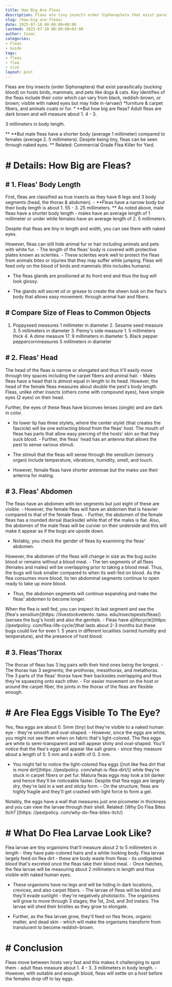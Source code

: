 ```yaml
---
title: How Big Are Fleas
description: Fleas are tiny insects order Siphonaptera that exist parasitically sucking blood on hosts birds, mammals, and pets like dogs & cats. Key identifies of the...
slug: /how-big-are-fleas/
date: 2025-07-10 00:00:00+00:00
lastmod: 2025-07-10 00:00:00+03:00
author: Isaac
categories:
- Fleas
- Guide
tags:
- fleas
- flea
- size
layout: post
---
```


Fleas are tiny insects (order Siphonaptera) that exist parasitically (sucking blood) on hosts birds, mammals, and pets like dogs & cats. Key identifies of the fleas include their color which can vary from black, reddish-brown, or brown; visible with naked eyes but may hide in-larvae/) *furniture & carpet fibers, and animals coats or fur. * **But how big are fleas? Adult fleas are dark brown and will measure about 1. 4 - 3.

3 millimeters in body length.

** **But male fleas have a shorter body (average 1 millimeter) compared to females (average 2. 5 millimeters). Despite being tiny, fleas can be seen through naked eyes. ** Related: Commercial Grade Flea Killer for Yard.

# # Details: How Big are Fleas?

## # 1. Fleas' Body Length

First, fleas are classified as true insects as they have 6 legs and 3 body segments (head, the thorax & abdomen). - **Fleas have a narrow body but their body length is about 1. 55 - 3. 25 millimeters. ** As noted above, male fleas have a shorter body length - males have an average length of 1 millimeter or under while females have an average length of 2. 5 millimeters.

Despite that fleas are tiny in length and width, you can see them with naked eyes.

However, fleas can still hide animal fur or hair including animals and pets with white fur. - The length of the fleas' body is covered with protective plates known as sclerites. - These sclerites work well to protect the fleas from animals bites or injuries that they may suffer while jumping. Fleas will feed only on the blood of birds and mammals (this includes humans).

- The fleas glands are positioned at its front end and thus the bug will look glossy.

- The glands will secret oil or grease to create the sheen look on the flea's body that allows easy movement. through animal hair and fibers.

## # Compare Size of Fleas to Common Objects

1. Poppyseed measures 1 millimeter in diameter 2. Sesame seed measure 3. 5 millimeters in diameter 3. Penny's side measure 1. 5 millimeters thick 4. A dime measure 17. 9 millimeters in diameter 5. Black pepper peppercornmeasures 5 millimeters in diameter

## # 2. Fleas' Head

The head of the fleas is narrow or elongated and thus it'll easily move through tiny spaces including the carpet fibers and animal hair. - Males fleas have a head that is almost equal in length to its head. However, the head of the female fleas measures about double the pest's body length. Fleas, unlike other insects (others come with compound eyes), have simple eyes (2 eyes) on their head.

Further, the eyes of these fleas have biconvex lenses (single) and are dark in color.

- Its lower lip has three stylets, where the center stylet (that creates the fascicle) will be one extracting blood from the fleas' host. The mouth of fleas has parts that allow easy piercing of the hosts' skin so that they suck blood. - Further, the fleas' head has an antenna that allows the pest to sense various stimuli.

- The stimuli that the fleas will sense through the sensilium (sensory organ) include temperature, vibrations, humidity, smell, and touch.

- However, female fleas have shorter antennae but the males use their antenna for mating.

## # 3. Fleas' Abdomen

The fleas have an abdomen with ten segments but just eight of these are visible. - However, the female fleas will have an abdomen that is heavier compared to that of the female fleas. - Further, the abdomen of the female fleas has a rounded dorsal (backside) while that of the males is flat. Also, the abdomen of the male fleas will be curvier on their underside and this will make it appear as if the bugs are upside down.

- Notably, you check the gender of fleas by examining the fleas' abdomen.

However, the abdomen of the fleas will change in size as the bug sucks blood or remains without a blood meal. - The ten segments of all fleas (females and males) will be overlapping prior to taking a blood meal. Thus, the bugs will look smaller compared to when its well-fed on blood. As the flea consumes more blood, its ten abdominal segments continue to open ready to take up more blood.

- Thus, the abdomen segments will continue expanding and make the fleas' abdomen to become longer.

When the flea is well fed, you can inspect its last segment and see the [flea's sensilium](https: //livestockvetento. tamu. edu/insectspests/fleas/) (senses the bug's host) and also the genitals. - Fleas have a[lifecycle](https: //pestpolicy. com/flea-life-cycle/)that lasts about 2-3 months but these bugs could live for even 1. 5 years in different localities (varied humidity and temperature), and the presence of host blood.

## # 3. Fleas'Thorax

The thorax of fleas has 3 leg pairs with their hind ones being the longest. - The thorax has 3 segments; the prothorax, mesothorax, and metathorax. The 3 parts of the fleas' thorax have their backsides overlapping and thus they're squeezing onto each other. - For easier movement on the host or around the carpet fiber, the joints in the thorax of the fleas are flexible enough.

# # Are Flea Eggs Visible To The Eye?

Yes, flea eggs are about 0. 5mm (tiny) but they're visible to a naked human eye - they're smooth and oval-shaped. - However, since the eggs are white, you might not see them when on fabric that's light-colored. The flea eggs are white to semi-transparent and will appear shiny and oval-shaped. You'll notice that the flea's eggs will appear like salt grains - since they measure about a length of 0. 5 mm and a width of 0. 3 mm.

- You might fail to notice the light-colored flea eggs ([not like flea dirt that is more dirt](https: //pestpolicy. com/what-is-flea-dirt/)) while they're stuck in carpet fibers or pet fur. Matura fleas eggs may look a bit darker and hence they'll be noticeable faster. Despite that flea eggs are largely dry, they're laid in a wet and sticky form. - On the structure, fleas are highly fragile and they'll get crashed with light force to form a gel.

Notably, the eggs have a wall that measures just one picometer in thickness and you can view the larvae through their shell. Related: [Why Do Flea Bites Itch? ](https: //pestpolicy. com/why-do-flea-bites-itch/)

# # What Do Flea Larvae Look Like?

Flea larvae are tiny organisms that'll measure about 2 to 5 millimeters in length - they have pale-colored hairs and a white-looking body. Flea larvae largely feed on flea dirt - these are body waste from fleas - its undigested blood that's excreted once the fleas take their blood meal. - Once hatches, the flea larvae will be measuring about 2 millimeters in length and thus visible with naked human eyes.

- These organisms have no legs and will be hiding in dark locations, crevices, and also carpet fibers. - The larvae of fleas will be blind and they'll evade sunlight - they're negatively phototactic. The organisms will grow to move through 3 stages; the 1st, 2nd, and 3rd instars. The larvae will shed their bristles as they grow to elongate.

- Further, as the flea larvae grow, they'll feed on flea feces, organic matter, and dead skin - which will make the organisms transform from translucent to become reddish-brown.

# # Conclusion

Fleas move between hosts very fast and this makes it challenging to spot them - adult fleas measure about 1. 4 - 3. 3 millimeters in body length. - However, with suitable and enough blood, fleas will settle on a host before the females drop off to lay eggs.
